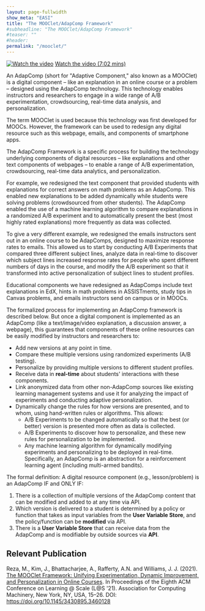 ```yaml
---
layout: page-fullwidth
show_meta: "EASI"
title: "The MOOClet/AdapComp Framework"
#subheadline: "The MOOClet/AdapComp Framework"
#teaser: ""
#header: 
permalink: "/mooclet/"
---
```

[![Watch the video](https://img.youtube.com/vi/_PrBCaOE4QE/default.jpg)](https://www.youtube.com/watch?v=_PrBCaOE4QE)
[Watch the video (7:02 mins)](https://www.youtube.com/watch?v=_PrBCaOE4QE)

An AdapComp (short for "Adaptive Component," also known as a MOOClet) is a digital component – like an explanation in an online course or a problem – designed using the AdapComp technology. This technology enables instructors and researchers to engage in a wide range of A/B experimentation, crowdsourcing, real-time data analysis, and personalization.

The term MOOClet is used because this technology was first developed for MOOCs. However, the framework can be used to redesign any digital resource such as this webpage, emails, and components of smartphone apps.

The AdapComp Framework is a specific process for building the technology underlying components of digital resources – like explanations and other text components of webpages – to enable a range of A/B experimentation, crowdsourcing, real-time data analytics, and personalization.

For example, we redesigned the text component that provided students with explanations for correct answers on math problems as an AdapComp. This enabled new explanations to be added dynamically while students were solving problems (crowdsourced from other students). The AdapComp enabled the use of a machine learning algorithm to compare explanations in a randomized A/B experiment and to automatically present the best (most highly rated explanations) more frequently as data was collected.

To give a very different example, we redesigned the emails instructors sent out in an online course to be AdapComps, designed to maximize response rates to emails. This allowed us to start by conducting A/B Experiments that compared three different subject lines, analyze data in real-time to discover which subject lines increased response rates for people who spent different numbers of days in the course, and modify the A/B experiment so that it transformed into active personalization of subject lines to student profiles.

Educational components we have redesigned as AdapComps include text explanations in EdX, hints in math problems in ASSISTments, study tips in Canvas problems, and emails instructors send on campus or in MOOCs.

The formalized process for implementing an AdapComp framework is described below. But once a digital component is implemented as an AdapComp (like a text/image/video explanation, a discussion answer, a webpage), this guarantees that components of these online resources can be easily modified by instructors and researchers to:

- Add new versions at any point in time.
- Compare these multiple versions using randomized experiments (A/B testing).
- Personalize by providing multiple versions to different student profiles.
- Receive data in **real-time** about students' interactions with these components.
- Link anonymized data from other non-AdapComp sources like existing learning management systems and use it for analyzing the impact of experiments and conducting adaptive personalization.
- Dynamically change the rules for how versions are presented, and to whom, using hand-written rules or algorithms. This allows:
  - A/B Experiments to be changed automatically so that the best (or better) version is presented more often as data is collected.
  - A/B Experiments to discover how to personalize, and these new rules for personalization to be implemented.
  - Any machine learning algorithm for dynamically modifying experiments and personalizing to be deployed in real-time. Specifically, an AdapComp is an abstraction for a reinforcement learning agent (including multi-armed bandits).

The formal definition: A digital resource component (e.g., lesson/problem) is an AdapComp IF and ONLY IF:
1. There is a collection of multiple versions of the AdapComp content that can be modified and added to at any time via API.
2. Which version is delivered to a student is determined by a policy or function that takes as input variables from the **User Variable Store**, and the policy/function can be **modified** via API.
3. There is a **User Variable Store** that can receive data from the AdapComp and is modifiable by outside sources via **API**.

## Relevant Publication
Reza, M., Kim, J., Bhattacharjee, A., Rafferty, A.N. and Williams, J. J. (2021). [The MOOClet Framework: Unifying Experimentation, Dynamic Improvement, and Personalization in Online Courses](https://dl.acm.org/doi/10.1145/3430895.3460128). In Proceedings of the Eighth ACM Conference on Learning @ Scale (L@S '21). Association for Computing Machinery, New York, NY, USA, 15–26. DOI: https://doi.org/10.1145/3430895.3460128